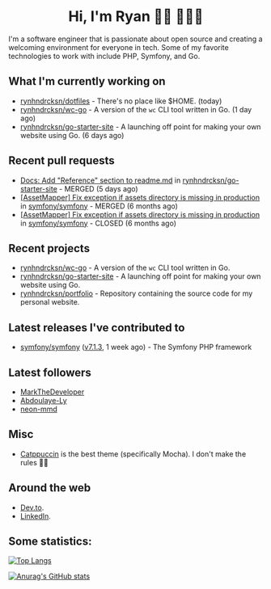 <div align="center">
  <h1>Hi, I'm Ryan 👋🏻 👨🏻‍💻</h1>
</div>

I'm a software engineer that is passionate about open source and creating a welcoming environment for everyone in tech.
Some of my favorite technologies to work with include PHP, Symfony, and Go.

## What I'm currently working on

- [rynhndrcksn/dotfiles](https://github.com/rynhndrcksn/dotfiles) - There&#39;s no place like $HOME. (today)
- [rynhndrcksn/wc-go](https://github.com/rynhndrcksn/wc-go) - A version of the `wc` CLI tool written in Go. (1 day ago)
- [rynhndrcksn/go-starter-site](https://github.com/rynhndrcksn/go-starter-site) - A launching off point for making your own website using Go. (6 days ago)

## Recent pull requests

- [Docs: Add &#34;Reference&#34; section to readme.md](https://github.com/rynhndrcksn/go-starter-site/pull/2) in [rynhndrcksn/go-starter-site](https://github.com/rynhndrcksn/go-starter-site) - MERGED (5 days ago)
- [ [AssetMapper] Fix exception if assets directory is missing in production](https://github.com/symfony/symfony/pull/53701) in [symfony/symfony](https://github.com/symfony/symfony) - MERGED (6 months ago)
- [[AssetMapper] Fix exception if assets directory is missing in production](https://github.com/symfony/symfony/pull/53677) in [symfony/symfony](https://github.com/symfony/symfony) - CLOSED (6 months ago)

## Recent projects

- [rynhndrcksn/wc-go](https://github.com/rynhndrcksn/wc-go) - A version of the `wc` CLI tool written in Go.
- [rynhndrcksn/go-starter-site](https://github.com/rynhndrcksn/go-starter-site) - A launching off point for making your own website using Go.
- [rynhndrcksn/portfolio](https://github.com/rynhndrcksn/portfolio) - Repository containing the source code for my personal website.

## Latest releases I've contributed to

- [symfony/symfony](https://github.com/symfony/symfony) ([v7.1.3](https://github.com/symfony/symfony/releases/tag/v7.1.3), 1 week ago) - The Symfony PHP framework

## Latest followers

- [MarkTheDeveloper](https://github.com/MarkTheDeveloper)
- [Abdoulaye-Ly](https://github.com/Abdoulaye-Ly)
- [neon-mmd](https://github.com/neon-mmd)

## Misc
- [Catppuccin](https://github.com/catppuccin/catppuccin) is the best theme (specifically Mocha). I don't make the rules 🤷‍♂️

## Around the web
- [Dev.to](https://dev.to/rynhndrcksn).
- [LinkedIn](https://www.linkedin.com/in/rynhndrcksn/).

## Some statistics:
[![Top Langs](https://github-readme-stats.vercel.app/api/top-langs/?username=rynhndrcksn&layout=compact&theme=github_dark)](https://github.com/anuraghazra/github-readme-stats)

[![Anurag's GitHub stats](https://github-readme-stats.vercel.app/api?username=rynhndrcksn&count_private=true&show_icons=true&theme=github_dark)](https://github.com/anuraghazra/github-readme-stats)

